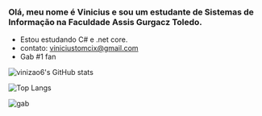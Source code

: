 ### Olá, meu nome é Vinicius e sou um estudante de Sistemas de Informação na Faculdade Assis Gurgacz Toledo.

- Estou estudando C# e .net core.
- contato: viniciustomcix@gmail.com
- Gab #1 fan

![vinizao6's GitHub stats](https://github-readme-stats.vercel.app/api?username=vinizao6&show_icons=true&theme=gruvbox)

![Top Langs](https://github-readme-stats.vercel.app/api/top-langs/?username=vinizao6&hide_progress=true)

![gab](https://github.com/user-attachments/assets/43d97cd7-62ff-4664-aa0b-6ed2fcc29b42)


